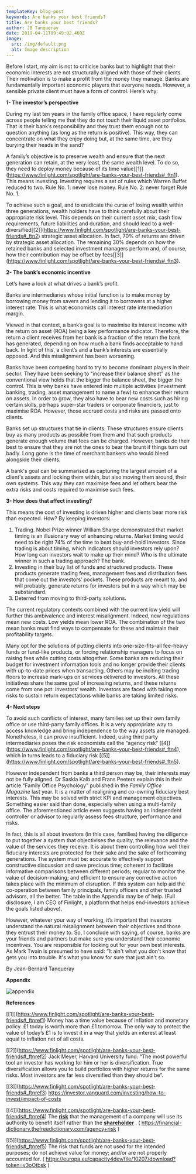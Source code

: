 ```yaml
---
templateKey: blog-post
keywords: Are banks your best friends?
title: Are banks your best friends?
author: JB Tanqueray
date: 2019-04-11T09:49:02.460Z
image:
  src: /img/default.png
  alt: Image description
---
```

Before I start, my aim is not to criticise banks but to highlight that their economic interests are not structurally aligned with those of their clients. Their motivation is to make a profit from the money they manage. Banks are fundamentally important economic players that everyone needs. However, a sensible private client must have a form of control. Here’s why:

**1- The investor’s perspective**

During my last ten years in the family office space, I have regularly come across people telling me that they do not touch their liquid asset portfolios. That is their bank’s responsibility and they trust them enough not to question anything (as long as the return is positive). This way, they can concentrate on what they enjoy doing but, at the same time, are they burying their heads in the sand?

A family’s objective is to preserve wealth and ensure that the next generation can retain, at the very least, the same wealth level. To do so, they need to deploy money because of its time value[\[1]](https://www.finlight.com/spotlight/are-banks-your-best-friends#_ftn1). This means investing. Investing requires a set of rules which Warren Buffet reduced to two. Rule No. 1: never lose money. Rule No. 2: never forget Rule No. 1.

To achieve such a goal, and to eradicate the curse of losing wealth within three generations, wealth holders have to think carefully about their appropriate risk level. This depends on their current asset mix, cash flow requirements, future liabilities and duration, and should lead to a well-diversified[\[2]](https://www.finlight.com/spotlight/are-banks-your-best-friends#_ftn2) strategic asset allocation. In fact, 70% of returns are driven by strategic asset allocation. The remaining 30% depends on how the retained banks and selected investment managers perform and, of course, how their contribution may be offset by fees[\[3]](https://www.finlight.com/spotlight/are-banks-your-best-friends#_ftn3).

**2- The bank’s economic incentive**

Let’s have a look at what drives a bank’s profit.

Banks are intermediaries whose initial function is to make money by borrowing money from savers and lending it to borrowers at a higher interest rate. This is what economists call interest rate intermediation margin.

Viewed in that context, a bank’s goal is to maximise its interest income with the return on asset (ROA) being a key performance indicator. Therefore, the return a client receives from her bank is a fraction of the return the bank has generated, depending on how much a bank finds acceptable to hand back. In light of this, a client’s and a bank’s interests are essentially opposed. And this misalignment has been worsening.

Banks have been competing hard to try to become dominant players in their sector. They have been seeking to “increase their balance sheet” as the conventional view holds that the bigger the balance sheet, the bigger the control. This is why banks have entered into multiple activities (investment banking, trading, asset management to name a few) to enhance their return on assets. In order to grow, they also have to bear new costs such as hiring certain skills, perhaps super-star traders or corporate financiers, just to maximise ROA. However, those accrued costs and risks are passed onto clients.

Banks set up structures that tie in clients. These structures ensure clients buy as many products as possible from them and that such products generate enough volume that fees can be charged. However, banks do their best to ensure that they are not the ones to bear the brunt if things turn out badly. Long gone is the time of merchant bankers who would bleed alongside their clients.

A bank's goal can be summarised as capturing the largest amount of a client's assets and locking them within, but also moving them around, their own systems. This way they can maximise fees and let others bear the extra risks and costs required to maximise such fees.

**3- How does that affect investing?**

This means the cost of investing is driven higher and clients bear more risk than expected. How? By keeping investors:

1. Trading. Nobel Prize winner William Sharpe demonstrated that market timing is an illusionary way of enhancing returns. Market timing would need to be right 74% of the time to beat buy-and-hold investors. Since trading is about timing, which indicators should investors rely upon? How long can investors wait to make up their mind? Who is the ultimate winner in such a trading approach? The bank.
2. Investing in their buy list of funds and structured products. These products generate trading fees, management fees and distribution fees that come out the investors’ pockets. These products are meant to, and will probably, generate returns for investors but in a way which may be substandard.
3. Deterred from moving to third-party solutions.

The current regulatory contexts combined with the current low yield will further this ambivalence and interest misalignment. Indeed, new regulations mean new costs. Low yields mean lower ROA. The combination of the two mean banks must find ways to compensate for these and maintain their profitability targets.

Many opt for the solutions of putting clients into one-size-fits-all fee-heavy funds or fund-like products, or forcing relationship managers to focus on raising fees while cutting costs altogether. Some banks are reducing their budget for investment information tools and no longer provide their clients with up-to-date prices when transacting. Others may be inciting trading floors to increase mark-ups on services delivered to investors. All these initiatives share the same goal of increasing returns, and these returns come from one pot: investors’ wealth. Investors are faced with taking more risks to sustain return expectations while banks are taking limited risks.

**4- Next steps**

To avoid such conflicts of interest, many families set up their own family office or use third-party family offices. It is a very appropriate way to access knowledge and bring independence to the way assets are managed. Nonetheless, it can prove insufficient. Indeed, using third party intermediaries poses the risk economists call the “agency risk” [\[4]](https://www.finlight.com/spotlight/are-banks-your-best-friends#_ftn4), which in turns leads to a fiduciary risk [\[5]](https://www.finlight.com/spotlight/are-banks-your-best-friends#_ftn5).

However independent from banks a third person may be, their interests may not be fully aligned. Dr Saskia Kalb and Frans Peeters explain this in their article “Family Office Psychology” published in the *Family Office Magazine* last year. It is a matter of realigning and co-owning fiduciary best interests. This may be solved with strict KPI and management objectives. Something easier said than done, especially when using a multi-family office. The aforementioned article even suggests having an independent controller or advisor to regularly assess fees structure, performance and risks.

In fact, this is all about investors (in this case, families) having the diligence to put together a system that objectivises the quality, the relevance and the value of the services they receive. It is about them controlling how well their fiduciary interests are protected for their sake and the sake of forthcoming generations. The system must be: accurate to effectively support constructive discussion and save precious time; coherent to facilitate informative comparisons between different periods; regular to monitor the value of decision-making; and efficient to ensure any corrective action takes place with the minimum of disruption. If this system can help aid the co-operation between family principals, family officers and other trusted advisors, all the better. The table in the Appendix may be of help. (Full disclosure, I am CEO of Finlight, a platform that helps end-investors achieve the goals listed above).

However, whatever your way of working, it’s important that investors understand the natural misalignment between their objectives and those they entrust their money to. So, I conclude with saying, of course, banks are your friends and partners but make sure you understand their economic incentives. You are responsible for looking out for your own best interests. As Mark Twain is presumed to have said: “It ain't what you don't know that gets you into trouble. It's what you know for sure that just ain't so.

By Jean-Bernard Tanqueray

**Appendix**

![appendix](/img/appendix.png)

**References**

[\[1]](https://www.finlight.com/spotlight/are-banks-your-best-friends#_ftnref1) Money has a time value because of inflation and monetary policy. £1 today is worth more than £1 tomorrow. The only way to protect the value of today’s £1 is to invest it in a way that yields an interest at least equal to inflation net of all costs.

[\[2]](https://www.finlight.com/spotlight/are-banks-your-best-friends#_ftnref2) Jack Meyer, Harvard University fund: “The most powerful tool an investor has working for him or her is diversification. True diversification allows you to build portfolios with higher returns for the same risks. Most investors are far less diversified than they should be”.

[\[3]](https://www.finlight.com/spotlight/are-banks-your-best-friends#_ftnref3) <https://investor.vanguard.com/investing/how-to-invest/impact-of-costs>

[\[4]](https://www.finlight.com/spotlight/are-banks-your-best-friends#_ftnref4) The **[risk](https://financial-dictionary.thefreedictionary.com/risk)** that the management of a company will use its authority to benefit itself rather than the **[shareholder](https://financial-dictionary.thefreedictionary.com/Shareholder)** . ( <https://financial-dictionary.thefreedictionary.com/agency+risk> )

[\[5]](https://www.finlight.com/spotlight/are-banks-your-best-friends#_ftnref5) The risk that funds are not used for the intended purposes; do not achieve value for money; and/or are not properly accounted for. ( <https://europa.eu/capacity4dev/file/10207/download?token=v3oOtbsk> )